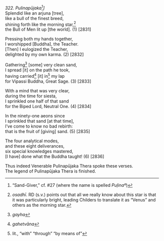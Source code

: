 *322. Pulinapūjaka*[^1]*\]*  
Splendid like an arjuna \[tree\],  
like a bull of the finest breed,  
shining forth like the morning star,[^2]  
the Bull of Men lit up \[the world\]. (1) \[2831\]

Pressing both my hands together,  
I worshipped \[Buddha\], the Teacher.  
\[Then\] I eulogized the Teacher,  
delighted by my own karma. (2) \[2832\]

Gathering[^3] \[some\] very clean sand,  
I spread \[it\] on the path he took,  
having carried[^4] \[it\] in[^5] my lap  
for Vipassi Buddha, Great Sage. (3) \[2833\]

With a mind that was very clear,  
during the time for siesta,  
I sprinkled one half of that sand  
for the Biped Lord, Neutral One. (4) \[2834\]

In the ninety-one aeons since  
I sprinkled that sand \[at that time\],  
I’ve come to know no bad rebirth:  
that is the fruit of \[giving\] sand. (5) \[2835\]

The four analytical modes,  
and these eight deliverances,  
six special knowledges mastered,  
\[I have\] done what the Buddha taught! (6) \[2836\]

Thus indeed Venerable Pulinapūjaka Thera spoke these verses.  
The legend of Pulinapūjaka Thera is finished.  
[^1]: “Sand-Giver,” cf. \#27 (where the name is spelled *Puḷinaº*)  
[^2]: *osadhī*. RD (s.v.) points out that all we really know about this
    star is that it was particularly bright, leading Childers to
    translate it as “Venus” and others as the morning star.  
[^3]: *gayha*  
[^4]: *gahetvāna*  
[^5]: lit., “with” “through” “by means of”
